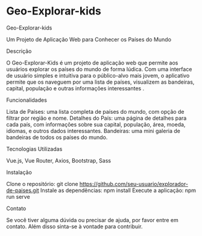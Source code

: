 # Geo-Explorar-kids
Geo-Explorar-kids





Um Projeto de Aplicação Web para Conhecer os Países do Mundo

Descrição

O Geo-Explorar-Kids é um projeto de aplicação web que permite aos usuários explorar os países do mundo de forma lúdica.
Com uma interface de usuário simples e intuitiva para o público-alvo mais jovem, o aplicativo permite que os naveguem por uma lista de países, visualizem as bandeiras, capital, população e outras informações interessantes .

Funcionalidades

Lista de Países: uma lista completa de países do mundo, com opção de filtrar por região e nome.
Detalhes do País: uma página de detalhes para cada país, com informações sobre sua capital, população, área, moeda, idiomas, e outros dados interessantes.
Bandeiras: uma mini galeria de bandeiras de todos os países do mundo.


Tecnologias Utilizadas

Vue.js, Vue Router, Axios, Bootstrap, Sass

Instalação

Clone o repositório: git clone https://github.com/seu-usuario/explorador-de-paises.git
Instale as dependências: npm install
Execute a aplicação: npm run serve



Contato

Se você tiver alguma dúvida ou precisar de ajuda, por favor entre em contato. Além disso sinta-se à vontade para contribuir. 

